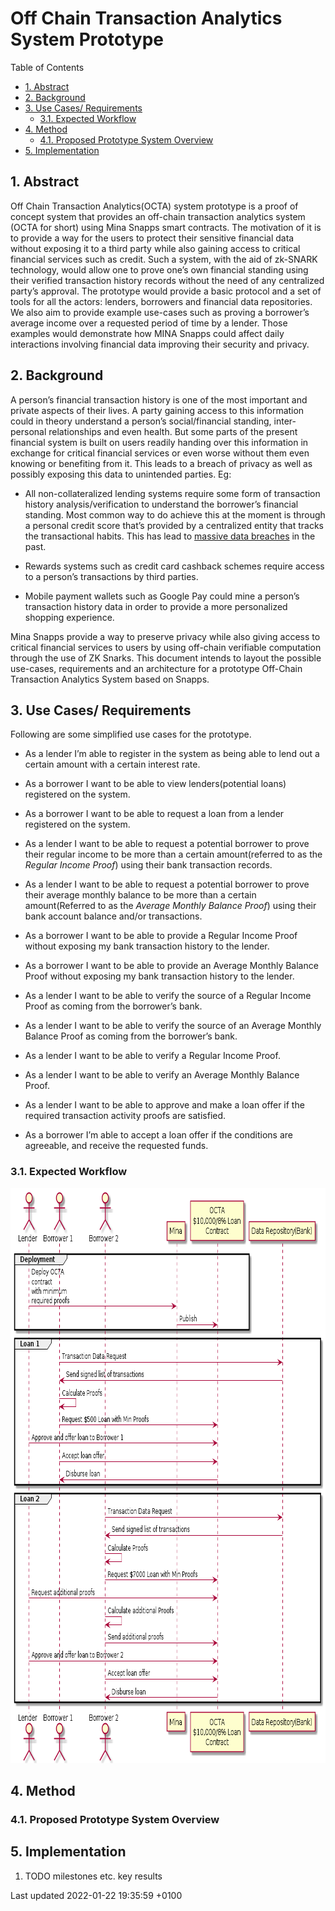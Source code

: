 Off Chain Transaction Analytics System Prototype
================================================

Table of Contents

-   [1. Abstract](#_abstract)
-   [2. Background](#_background)
-   [3. Use Cases/ Requirements](#_use_cases_requirements)
    -   [3.1. Expected Workflow](#_expected_workflow)
-   [4. Method](#_method)
    -   [4.1. Proposed Prototype System
        Overview](#_proposed_prototype_system_overview)
-   [5. Implementation](#_implementation)

## 1. Abstract

Off Chain Transaction Analytics(OCTA) system prototype is a proof of
concept system that provides an off-chain transaction analytics system
(OCTA for short) using Mina Snapps smart contracts. The motivation of it
is to provide a way for the users to protect their sensitive financial
data without exposing it to a third party while also gaining access to
critical financial services such as credit. Such a system, with the aid
of zk-SNARK technology, would allow one to prove one’s own financial
standing using their verified transaction history records without the
need of any centralized party’s approval. The prototype would provide a
basic protocol and a set of tools for all the actors: lenders, borrowers
and financial data repositories. We also aim to provide example
use-cases such as proving a borrower’s average income over a requested
period of time by a lender. Those examples would demonstrate how MINA
Snapps could affect daily interactions involving financial data
improving their security and privacy.

## 2. Background

A person’s financial transaction history is one of the most important
and private aspects of their lives. A party gaining access to this
information could in theory understand a person’s social/financial
standing, inter-personal relationships and even health. But some parts
of the present financial system is built on users readily handing over
this information in exchange for critical financial services or even
worse without them even knowing or benefiting from it. This leads to a
breach of privacy as well as possibly exposing this data to unintended
parties. Eg:

-   All non-collateralized lending systems require some form of
    transaction history analysis/verification to understand the
    borrower’s financial standing. Most common way to do achieve this at
    the moment is through a personal credit score that’s provided by a
    centralized entity that tracks the transactional habits. This has
    lead to [massive data
    breaches](https://en.wikipedia.org/wiki/2017_Equifax_data_breach) in
    the past.

-   Rewards systems such as credit card cashback schemes require access
    to a person’s transactions by third parties.

-   Mobile payment wallets such as Google Pay could mine a person’s
    transaction history data in order to provide a more personalized
    shopping experience.

Mina Snapps provide a way to preserve privacy while also giving access
to critical financial services to users by using off-chain verifiable
computation through the use of ZK Snarks. This document intends to
layout the possible use-cases, requirements and an architecture for a
prototype Off-Chain Transaction Analytics System based on Snapps.

## 3. Use Cases/ Requirements

Following are some simplified use cases for the prototype.

-   As a lender I’m able to register in the system as being able to lend
    out a certain amount with a certain interest rate.

-   As a borrower I want to be able to view lenders(potential loans)
    registered on the system.

-   As a borrower I want to be able to request a loan from a lender
    registered on the system.

-   As a lender I want to be able to request a potential borrower to
    prove their regular income to be more than a certain amount(referred
    to as the *Regular Income Proof*) using their bank transaction
    records.

-   As a lender I want to be able to request a potential borrower to
    prove their average monthly balance to be more than a certain
    amount(Referred to as the *Average Monthly Balance Proof*) using
    their bank account balance and/or transactions.

-   As a borrower I want to be able to provide a Regular Income Proof
    without exposing my bank transaction history to the lender.

-   As a borrower I want to be able to provide an Average Monthly
    Balance Proof without exposing my bank transaction history to the
    lender.

-   As a lender I want to be able to verify the source of a Regular
    Income Proof as coming from the borrower’s bank.

-   As a lender I want to be able to verify the source of an Average
    Monthly Balance Proof as coming from the borrower’s bank.

-   As a lender I want to be able to verify a Regular Income Proof.

-   As a lender I want to be able to verify an Average Monthly Balance
    Proof.

-   As a lender I want to be able to approve and make a loan offer if
    the required transaction activity proofs are satisfied.

-   As a borrower I’m able to accept a loan offer if the conditions are
    agreeable, and receive the requested funds.

### 3.1. Expected Workflow

<img src="OCTA-0/highlevel-prototype.png" width="806" height="920" alt="highlevel prototype" />

## 4. Method

### 4.1. Proposed Prototype System Overview

## 5. Implementation

1.  TODO milestones etc. key results

Last updated 2022-01-22 19:35:59 +0100
